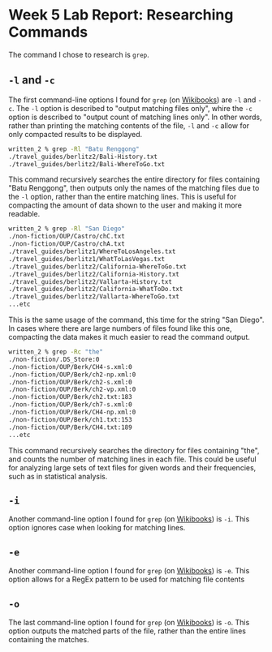 # Week 5 Lab Report: Researching Commands

The command I chose to research is `grep`.

## `-l` and `-c`

The first command-line options I found for `grep` (on [Wikibooks](https://en.wikibooks.org/wiki/Grep)) are `-l` and `-c`. The `-l` option is described to "output matching files only", whire the `-c` option is described to "output count of matching lines only". In other words, rather than printing the matching contents of the file, `-l` and `-c` allow for only compacted results to be displayed.

```bash
written_2 % grep -Rl "Batu Renggong"
./travel_guides/berlitz2/Bali-History.txt
./travel_guides/berlitz2/Bali-WhereToGo.txt
```

This command recursively searches the entire directory for files containing "Batu Renggong", then outputs only the names of the matching files due to the `-l` option, rather than the entire matching lines. This is useful for compacting the amount of data shown to the user and making it more readable.

```bash
written_2 % grep -Rl "San Diego"
./non-fiction/OUP/Castro/chC.txt
./non-fiction/OUP/Castro/chA.txt
./travel_guides/berlitz1/WhereToLosAngeles.txt
./travel_guides/berlitz1/WhatToLasVegas.txt
./travel_guides/berlitz2/California-WhereToGo.txt
./travel_guides/berlitz2/California-History.txt
./travel_guides/berlitz2/Vallarta-History.txt
./travel_guides/berlitz2/California-WhatToDo.txt
./travel_guides/berlitz2/Vallarta-WhereToGo.txt
...etc
```

This is the same usage of the command, this time for the string "San Diego". In cases where there are large numbers of files found like this one, compacting the data makes it much easier to read the command output.

```bash
written_2 % grep -Rc "the"
./non-fiction/.DS_Store:0
./non-fiction/OUP/Berk/CH4-s.xml:0
./non-fiction/OUP/Berk/ch2-np.xml:0
./non-fiction/OUP/Berk/ch2-s.xml:0
./non-fiction/OUP/Berk/ch2-vp.xml:0
./non-fiction/OUP/Berk/ch2.txt:183
./non-fiction/OUP/Berk/ch7-s.xml:0
./non-fiction/OUP/Berk/CH4-np.xml:0
./non-fiction/OUP/Berk/ch1.txt:153
./non-fiction/OUP/Berk/CH4.txt:189
...etc
```

This command recursively searches the directory for files containing "the", and counts the number of matching lines in each file. This could be useful for analyzing large sets of text files for given words and their frequencies, such as in statistical analysis.

## `-i`

Another command-line option I found for `grep` (on [Wikibooks](https://en.wikibooks.org/wiki/Grep)) is `-i`. This option ignores case when looking for matching lines.

## `-e`

Another command-line option I found for `grep` (on [Wikibooks](https://en.wikibooks.org/wiki/Grep)) is `-e`. This option allows for a RegEx pattern to be used for matching file contents

## `-o`

The last command-line option I found for `grep` (on [Wikibooks](https://en.wikibooks.org/wiki/Grep)) is `-o`. This option outputs the matched parts of the file, rather than the entire lines containing the matches.
